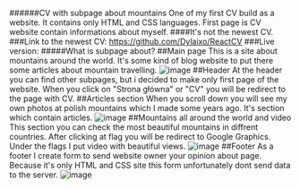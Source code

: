 ######CV with subpage about mountains 
One of my first CV build as a website. It contains only HTML and CSS languages. First page is CV website contain informations about myself.
####It's not the newest CV. 
###Link to the newest CV: https://github.com/Dylaixo/ReactCV 
###Live  version: 
#####What is subpage about?
##Main page
This is a site about mountains around the world. It's some kind of blog website to put there some articles about mountain travelling.
![image](https://github.com/Dylaixo/CV-html-css-only/assets/100869542/727cb38e-03c7-47df-a026-eceda3d1bde9)
##Header
At the header you can find other subpages, but i decided to make only first page of the website. When you click on "Strona główna" or "CV" you will be redirect to the page with CV.
##Articles section
When you scroll down you will see my own photos at polish mountains which I made some years ago. It's section which contain articles.
![image](https://github.com/Dylaixo/CV-html-css-only/assets/100869542/6f8eb8a1-bb80-4b31-bf96-4971c1ab9fdc)
##Mountains all around the world and video
This section you can check the most beautiful mountains in diffrent countries. After clicking at flag you will be redirect to Google Graphics. Under the flags I put video with beautiful views.
![image](https://github.com/Dylaixo/CV-html-css-only/assets/100869542/c7fdeddd-2785-42a6-bcf4-08da5bd6e551)
##Footer
As a footer I create form to send website owner your opinion about page. Because it's only HTML and CSS site this form unfortunately dont send data to the server.
![image](https://github.com/Dylaixo/CV-html-css-only/assets/100869542/9b943182-f6f7-4c9b-8547-a04c4c21ae88)
